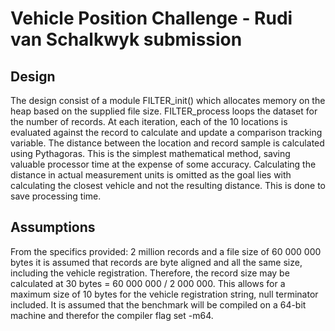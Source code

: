 # Vehicle Position Challenge - Rudi van Schalkwyk submission

## Design
The design consist of a module FILTER_init() which allocates memory on the heap based on the supplied file size. FILTER_process loops the dataset for the number of records. At each iteration, each of the 10 locations is evaluated against the record to calculate and update a comparison tracking variable. The distance between the location and record sample is calculated using Pythagoras. This is the simplest mathematical method, saving valuable processor time at the expense of some accuracy.
Calculating the distance in actual measurement units is omitted as the goal lies with calculating the closest vehicle and not the resulting distance. This is done to save processing time.

## Assumptions
From the specifics provided: 2 million records and a file size of 60 000 000 bytes it is assumed that records are byte aligned and all the same size, including the vehicle registration. 
Therefore, the record size may be calculated at 30 bytes = 60 000 000 / 2 000 000. This allows for a maximum size of 10 bytes for the vehicle registration string, null terminator included.
It is assumed that the benchmark will be compiled on a 64-bit machine and therefor the compiler flag set -m64.

